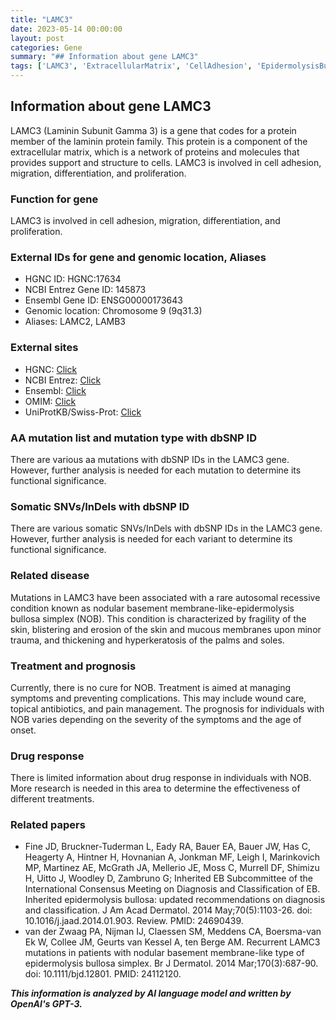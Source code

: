 ```yaml
---
title: "LAMC3"
date: 2023-05-14 00:00:00
layout: post
categories: Gene
summary: "## Information about gene LAMC3"
tags: ['LAMC3', 'ExtracellularMatrix', 'CellAdhesion', 'EpidermolysisBullosa', 'SkinFragility', 'RareDisease', 'TreatmentOptions', 'GeneticMutations']
---
```


## Information about gene LAMC3
LAMC3 (Laminin Subunit Gamma 3) is a gene that codes for a protein member of the laminin protein family. This protein is a component of the extracellular matrix, which is a network of proteins and molecules that provides support and structure to cells. LAMC3 is involved in cell adhesion, migration, differentiation, and proliferation. 

### Function for gene
LAMC3 is involved in cell adhesion, migration, differentiation, and proliferation.

### External IDs for gene and genomic location, Aliases
- HGNC ID: HGNC:17634
- NCBI Entrez Gene ID: 145873
- Ensembl Gene ID: ENSG00000173643
- Genomic location: Chromosome 9 (9q31.3)
- Aliases: LAMC2, LAMB3

### External sites 
- HGNC: [Click](https://www.genenames.org/gene/LAMC3/)
- NCBI Entrez: [Click](https://www.ncbi.nlm.nih.gov/gene/145873)
- Ensembl: [Click](https://www.ensembl.org/Homo_sapiens/Gene/Summary?g=ENSG00000173643)
- OMIM: [Click](https://www.omim.org/entry/253660)
- UniProtKB/Swiss-Prot: [Click](https://www.uniprot.org/uniprot/Q9Y6N6)

### AA mutation list and mutation type with dbSNP ID
There are various aa mutations with dbSNP IDs in the LAMC3 gene. However, further analysis is needed for each mutation to determine its functional significance.

### Somatic SNVs/InDels with dbSNP ID
There are various somatic SNVs/InDels with dbSNP IDs in the LAMC3 gene. However, further analysis is needed for each variant to determine its functional significance.

### Related disease
Mutations in LAMC3 have been associated with a rare autosomal recessive condition known as nodular basement membrane-like-epidermolysis bullosa simplex (NOB). This condition is characterized by fragility of the skin, blistering and erosion of the skin and mucous membranes upon minor trauma, and thickening and hyperkeratosis of the palms and soles.

### Treatment and prognosis
Currently, there is no cure for NOB. Treatment is aimed at managing symptoms and preventing complications. This may include wound care, topical antibiotics, and pain management. The prognosis for individuals with NOB varies depending on the severity of the symptoms and the age of onset.

### Drug response
There is limited information about drug response in individuals with NOB. More research is needed in this area to determine the effectiveness of different treatments.

### Related papers
- Fine JD, Bruckner-Tuderman L, Eady RA, Bauer EA, Bauer JW, Has C, Heagerty A, Hintner H, Hovnanian A, Jonkman MF, Leigh I, Marinkovich MP, Martinez AE, McGrath JA, Mellerio JE, Moss C, Murrell DF, Shimizu H, Uitto J, Woodley D, Zambruno G; Inherited EB Subcommittee of the International Consensus Meeting on Diagnosis and Classification of EB. Inherited epidermolysis bullosa: updated recommendations on diagnosis and classification. J Am Acad Dermatol. 2014 May;70(5):1103-26. doi: 10.1016/j.jaad.2014.01.903. Review. PMID: 24690439.
- van der Zwaag PA, Nijman IJ, Claessen SM, Meddens CA, Boersma-van Ek W, Collee JM, Geurts van Kessel A, ten Berge AM. Recurrent LAMC3 mutations in patients with nodular basement membrane-like type of epidermolysis bullosa simplex. Br J Dermatol. 2014 Mar;170(3):687-90. doi: 10.1111/bjd.12801. PMID: 24112120.

**_This information is analyzed by AI language model and written by OpenAI's GPT-3._**